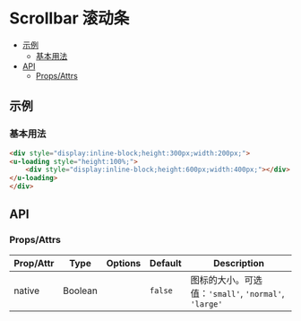 <!-- 该 README.md 根据 api.yaml 和 docs/*.md 自动生成，为了方便在 GitHub 和 NPM 上查阅。如需修改，请查看源文件 -->

# Scrollbar 滚动条

- [示例](#示例)
    - [基本用法](#基本用法)
- [API]()
    - [Props/Attrs](#propsattrs)

## 示例
### 基本用法
```html
<div style="display:inline-block;height:300px;width:200px;">
<u-loading style="height:100%;">
    <div style="display:inline-block;height:600px;width:400px;"></div>
</u-loading>
</div>
```

## API
### Props/Attrs

| Prop/Attr | Type | Options | Default | Description |
| --------- | ---- | ------- | ------- | ----------- |
| native | Boolean |  | `false` | 图标的大小。可选值：`'small'`, `'normal'`, `'large'` |

